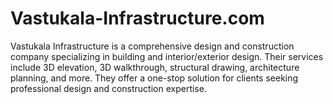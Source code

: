 # Vastukala-Infrastructure.com
Vastukala Infrastructure is a comprehensive design and construction company specializing in building and interior/exterior design. Their services include 3D elevation, 3D walkthrough, structural drawing, architecture planning, and more. They offer a one-stop solution for clients seeking professional design and construction expertise.
